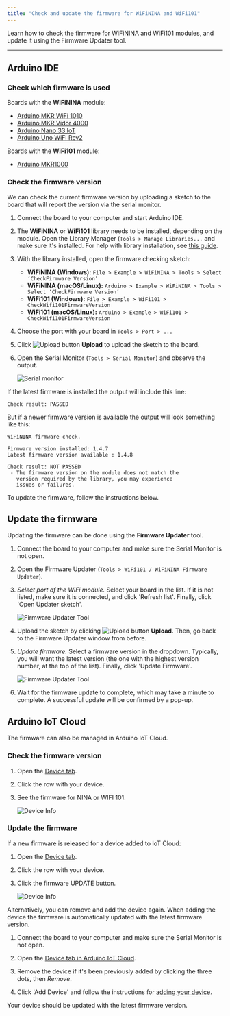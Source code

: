 ```yaml
---
title: "Check and update the firmware for WiFiNINA and WiFi101"
---
```


Learn how to check the firmware for WiFiNINA and WiFi101 modules, and update it using the Firmware Updater tool.

---

## Arduino IDE

### Check which firmware is used

Boards with the **WiFiNINA** module:

* [Arduino MKR WiFi 1010](https://store.arduino.cc/arduino-mkr-wifi-1010)
* [Arduino MKR Vidor 4000](https://store.arduino.cc/arduino-mkr-vidor-4000)
* [Arduino Nano 33 IoT](https://store.arduino.cc/arduino-nano-33-iot)
* [Arduino Uno WiFi Rev2](https://store.arduino.cc/arduino-uno-wifi-rev2)

Boards with the **WiFi101** module:

* [Arduino MKR1000](https://store.arduino.cc/arduino-mkr1000-wifi)

### Check the firmware version

We can check the current firmware version by uploading a sketch to the board that will report the version via the serial monitor.

1. Connect the board to your computer and start Arduino IDE.

2. The **WiFiNINA** or **WiFi101** library needs to be installed, depending on the module. Open the Library Manager (`Tools > Manage Libraries...` and make sure it's installed. For help with library installation, see [this guide](https://www.arduino.cc/en/guide/libraries).

3. With the library installed, open the firmware checking sketch:

   * **WiFiNINA (Windows):** `File > Example > WiFiNINA > Tools > Select ‘CheckFirmware Version’`
   * **WiFiNINA (macOS/Linux):** `Arduino > Example > WiFiNINA > Tools > Select ‘CheckFirmware Version’`
   * **WiFi101 (Windows):** `File > Example > WiFi101 > CheckWifi101FirmwareVersion`
   * **WiFi101 (macOS/Linux):** `Arduino > Example > WiFi101 > CheckWifi101FirmwareVersion`

4. Choose the port with your board in `Tools > Port > ...`

5. Click ![Upload button](img/symbol_upload.png) **Upload** to upload the sketch to the board.

6. Open the Serial Monitor (`Tools > Serial Monitor`) and observe the output.

   ![Serial monitor](img/SerialMonitor_firmware_update.png)

If the latest firmware is installed the output will include this line:

```
Check result: PASSED
```

But if a newer firmware version is available the output will look something like this:

```
WiFiNINA firmware check.

Firmware version installed: 1.4.7
Latest firmware version available : 1.4.8

Check result: NOT PASSED
 - The firmware version on the module does not match the
   version required by the library, you may experience
   issues or failures.
```

To update the firmware, follow the instructions below.

## Update the firmware

Updating the firmware can be done using the **Firmware Updater** tool.

1. Connect the board to your computer and make sure the Serial Monitor is not open.

2. Open the Firmware Updater (`Tools > WiFi101 / WiFiNINA Firmware Updater`).

3. *Select port of the WiFi module.* Select your board in the list. If it is not listed, make sure it is connected, and click 'Refresh list'. Finally, click 'Open Updater sketch'.

   ![Firmware Updater Tool](img/IDE_FWupdaterSketch.png)

4. Upload the sketch by clicking ![Upload button](img/symbol_upload.png) **Upload**. Then, go back to the Firmware Updater window from before.

5. *Update firmware.* Select a firmware version in the dropdown. Typically, you will want the latest version (the one with the highest version number, at the top of the list). Finally, click 'Update Firmware'.

   ![Firmware Updater Tool](img/IDE_FWupdaterVersion.png)

6. Wait for the firmware update to complete, which may take a minute to complete. A successful update will be confirmed by a pop-up.

## Arduino IoT Cloud

The firmware can also be managed in Arduino IoT Cloud.

### Check the firmware version

1. Open the [Device tab](https://create.arduino.cc/iot/devices).

2. Click the row with your device.

3. See the firmware for NINA or WIFI 101.

   ![Device Info](img/iot-cloud-device-info-fw-version.png)

### Update the firmware

If a new firmware is released for a device added to IoT Cloud:

1. Open the [Device tab](https://create.arduino.cc/iot/devices).

2. Click the row with your device.

3. Click the firmware UPDATE button.

   ![Device Info](img/iot-cloud-device-info-update.png)

Alternatively, you can remove and add the device again. When adding the device the firmware is automatically updated with the latest firmware version.

1. Connect the board to your computer and make sure the Serial Monitor is not open.

2. Open the [Device tab in Arduino IoT Cloud](https://create.arduino.cc/iot/devices).

3. Remove the device if it's been previously added by clicking the three dots, then _Remove_.

4. Click 'Add Device' and follow the instructions for [adding your device](https://support.arduino.cc/hc/en-us/articles/360016495559-How-to-add-Arduino-devices-to-the-Arduino-IoT-cloud).

Your device should be updated with the latest firmware version.

